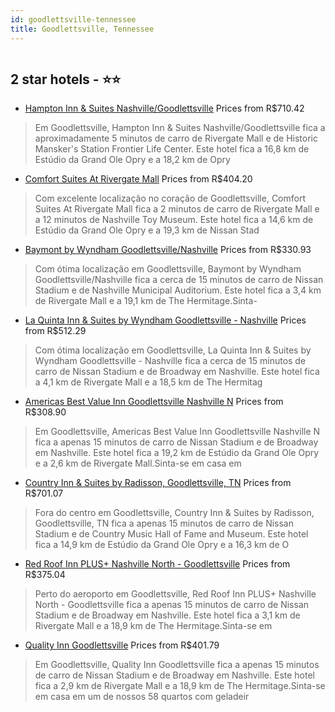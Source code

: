 ```yaml
---
id: goodlettsville-tennessee
title: Goodlettsville, Tennessee
---
```


<center><img src="https://i.travelapi.com/hotels/22000000/21500000/21490500/21490477/94e264c8_z.jpg" alt="" /></center>


##  2 star hotels - ⭐️⭐️

-    [Hampton Inn & Suites Nashville/Goodlettsville](https://www.hurb.com/br/aud/https://www.hurb.com/br/hotels/goodlettsville/hampton-inn-suites-nashville-goodlettsville-HT-KEZH?cmp=18055) Prices from R$710.42
   > Em Goodlettsville, Hampton Inn & Suites Nashville/Goodlettsville fica a aproximadamente 5 minutos de carro de Rivergate Mall e de Historic Mansker's Station Frontier Life Center.  Este hotel fica a 16,8 km de Estúdio da Grand Ole Opry e a 18,2 km de Opry 
-    [Comfort Suites At Rivergate Mall](https://www.hurb.com/br/aud/https://www.hurb.com/br/hotels/goodlettsville/comfort-suites-at-rivergate-mall-HT-VUT3?cmp=18055) Prices from R$404.20
   > Com excelente localização no coração de Goodlettsville, Comfort Suites At Rivergate Mall fica a 2 minutos de carro de Rivergate Mall e a 12 minutos de Nashville Toy Museum.  Este hotel fica a 14,6 km de Estúdio da Grand Ole Opry e a 19,3 km de Nissan Stad
-    [Baymont by Wyndham Goodlettsville/Nashville](https://www.hurb.com/br/aud/https://www.hurb.com/br/hotels/goodlettsville/baymont-by-wyndham-goodlettsville-nashville-HT-E3W9?cmp=18055) Prices from R$330.93
   > Com ótima localização em Goodlettsville, Baymont by Wyndham Goodlettsville/Nashville fica a cerca de 15 minutos de carro de Nissan Stadium e de Nashville Municipal Auditorium.  Este hotel fica a 3,4 km de Rivergate Mall e a 19,1 km de The Hermitage.Sinta-
-    [La Quinta Inn & Suites by Wyndham Goodlettsville - Nashville](https://www.hurb.com/br/aud/https://www.hurb.com/br/hotels/goodlettsville/la-quinta-inn-suites-by-wyndham-goodlettsville-nashville-HT-AQDI?cmp=18055) Prices from R$512.29
   > Com ótima localização em Goodlettsville, La Quinta Inn & Suites by Wyndham Goodlettsville - Nashville fica a cerca de 15 minutos de carro de Nissan Stadium e de Broadway em Nashville.  Este hotel fica a 4,1 km de Rivergate Mall e a 18,5 km de The Hermitag
-    [Americas Best Value Inn Goodlettsville Nashville N](https://www.hurb.com/br/aud/https://www.hurb.com/br/hotels/goodlettsville/americas-best-value-inn-goodlettsville-nashville-n-HT-1EPI?cmp=18055) Prices from R$308.90
   > Em Goodlettsville, Americas Best Value Inn Goodlettsville Nashville N fica a apenas 15 minutos de carro de Nissan Stadium e de Broadway em Nashville.  Este hotel fica a 19,2 km de Estúdio da Grand Ole Opry e a 2,6 km de Rivergate Mall.Sinta-se em casa em 
-    [Country Inn & Suites by Radisson, Goodlettsville, TN](https://www.hurb.com/br/aud/https://www.hurb.com/br/hotels/goodlettsville/country-inn-suites-by-radisson-goodlettsville-tn-HT-FSOH?cmp=18055) Prices from R$701.07
   > Fora do centro em Goodlettsville, Country Inn & Suites by Radisson, Goodlettsville, TN fica a apenas 15 minutos de carro de Nissan Stadium e de Country Music Hall of Fame and Museum.  Este hotel fica a 14,9 km de Estúdio da Grand Ole Opry e a 16,3 km de O
-    [Red Roof Inn PLUS+ Nashville North - Goodlettsville](https://www.hurb.com/br/aud/https://www.hurb.com/br/hotels/goodlettsville/red-roof-inn-plus-nashville-north-goodlettsville-HT-TBHY?cmp=18055) Prices from R$375.04
   > Perto do aeroporto em Goodlettsville, Red Roof Inn PLUS+ Nashville North - Goodlettsville fica a apenas 15 minutos de carro de Nissan Stadium e de Broadway em Nashville.  Este hotel fica a 3,1 km de Rivergate Mall e a 18,9 km de The Hermitage.Sinta-se em 
-    [Quality Inn Goodlettsville](https://www.hurb.com/br/aud/https://www.hurb.com/br/hotels/goodlettsville/quality-inn-goodlettsville-HT-48LP?cmp=18055) Prices from R$401.79
   > Em Goodlettsville, Quality Inn Goodlettsville fica a apenas 15 minutos de carro de Nissan Stadium e de Broadway em Nashville.  Este hotel fica a 2,9 km de Rivergate Mall e a 18,9 km de The Hermitage.Sinta-se em casa em um de nossos 58 quartos com geladeir
